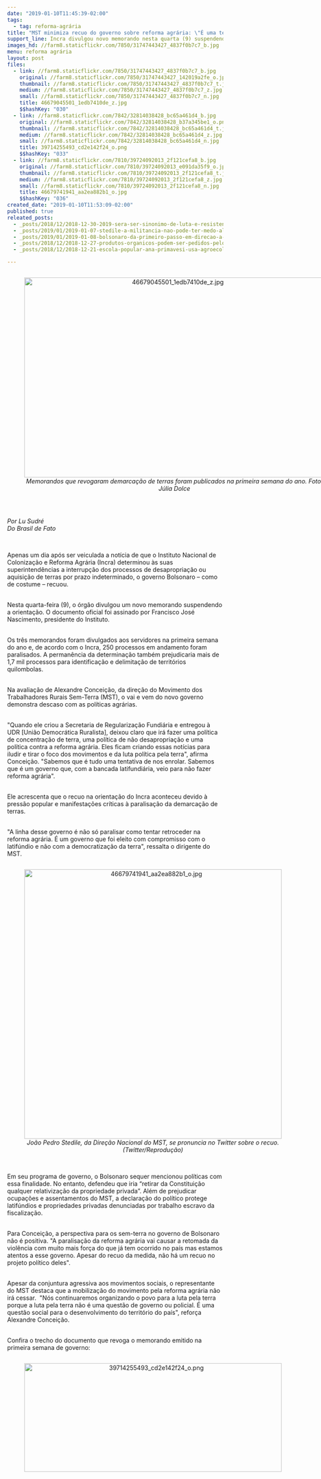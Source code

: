 ```yaml
---
date: "2019-01-10T11:45:39-02:00"
tags:
  - tag: reforma-agrária
title: "MST minimiza recuo do governo sobre reforma agrária: \"É uma tentativa de nos enrolar\""
support_line: Incra divulgou novo memorando nesta quarta (9) suspendendo determinações que paralisaram a reforma agrária no país
images_hd: //farm8.staticflickr.com/7850/31747443427_4837f0b7c7_b.jpg
menu: reforma agrária
layout: post
files:
  - link: //farm8.staticflickr.com/7850/31747443427_4837f0b7c7_b.jpg
    original: //farm8.staticflickr.com/7850/31747443427_142019a2fe_o.jpg
    thumbnail: //farm8.staticflickr.com/7850/31747443427_4837f0b7c7_t.jpg
    medium: //farm8.staticflickr.com/7850/31747443427_4837f0b7c7_z.jpg
    small: //farm8.staticflickr.com/7850/31747443427_4837f0b7c7_n.jpg
    title: 46679045501_1edb7410de_z.jpg
    $$hashKey: "030"
  - link: //farm8.staticflickr.com/7842/32814038428_bc65a461d4_b.jpg
    original: //farm8.staticflickr.com/7842/32814038428_b37a345be1_o.png
    thumbnail: //farm8.staticflickr.com/7842/32814038428_bc65a461d4_t.jpg
    medium: //farm8.staticflickr.com/7842/32814038428_bc65a461d4_z.jpg
    small: //farm8.staticflickr.com/7842/32814038428_bc65a461d4_n.jpg
    title: 39714255493_cd2e142f24_o.png
    $$hashKey: "033"
  - link: //farm8.staticflickr.com/7810/39724092013_2f121cefa8_b.jpg
    original: //farm8.staticflickr.com/7810/39724092013_e091da35f9_o.jpg
    thumbnail: //farm8.staticflickr.com/7810/39724092013_2f121cefa8_t.jpg
    medium: //farm8.staticflickr.com/7810/39724092013_2f121cefa8_z.jpg
    small: //farm8.staticflickr.com/7810/39724092013_2f121cefa8_n.jpg
    title: 46679741941_aa2ea882b1_o.jpg
    $$hashKey: "036"
created_date: "2019-01-10T11:53:09-02:00"
published: true
releated_posts:
  - _posts/2018/12/2018-12-30-2019-sera-ser-sinonimo-de-luta-e-resistencia.md
  - _posts/2019/01/2019-01-07-stedile-a-militancia-nao-pode-ter-medo-algum-porque-estamos-lutando-por-justica.md
  - _posts/2019/01/2019-01-08-bolsonaro-da-primeiro-passo-em-direcao-a-extincao-da-reforma-agraria.md
  - _posts/2018/12/2018-12-27-produtos-organicos-podem-ser-pedidos-pelo-whatsapp-em-sao-paulo.md
  - _posts/2018/12/2018-12-21-escola-popular-ana-primavesi-usa-agroecologia-para-capacitar-as-familias-do-vale-do-paraiba.md

---
```

<div style="text-align:center">
<figure class="image" style="display:inline-block"><img alt="46679045501_1edb7410de_z.jpg" height="466" src="//farm8.staticflickr.com/7850/31747443427_4837f0b7c7_b.jpg" width="700" />
<figcaption><em>Memorandos que revogaram demarca&ccedil;&atilde;o de terras foram publicados na primeira semana do ano. Foto: J&uacute;lia Dolce</em></figcaption>
</figure>
</div>

<p>&nbsp;</p>

<p><em>Por Lu Sudr&eacute;<br />
Do Brasil de Fato</em></p>

<p>&nbsp;</p>

<p>Apenas um dia ap&oacute;s ser veiculada a not&iacute;cia de que o Instituto Nacional de Coloniza&ccedil;&atilde;o e Reforma Agr&aacute;ria (Incra) determinou &agrave;s suas superintend&ecirc;ncias a interrup&ccedil;&atilde;o dos processos de desapropria&ccedil;&atilde;o ou aquisi&ccedil;&atilde;o de terras por prazo indeterminado, o governo Bolsonaro &ndash; como de costume &ndash; recuou.</p>

<p><br />
Nesta quarta-feira (9), o &oacute;rg&atilde;o divulgou um novo memorando suspendendo a orienta&ccedil;&atilde;o. O documento oficial foi assinado por Francisco Jos&eacute; Nascimento, presidente do Instituto.&nbsp;</p>

<p><br />
Os tr&ecirc;s memorandos foram divulgados aos servidores na primeira semana do ano e, de acordo com o Incra, 250 processos em andamento foram paralisados. A perman&ecirc;ncia da determina&ccedil;&atilde;o tamb&eacute;m prejudicaria mais de 1,7 mil processos para identifica&ccedil;&atilde;o e delimita&ccedil;&atilde;o de territ&oacute;rios quilombolas.</p>

<p><br />
Na avalia&ccedil;&atilde;o de Alexandre Concei&ccedil;&atilde;o, da dire&ccedil;&atilde;o do Movimento dos Trabalhadores Rurais Sem-Terra (MST), o vai e vem do novo governo demonstra descaso com as pol&iacute;ticas agr&aacute;rias.&nbsp;</p>

<p><br />
&quot;Quando ele criou a Secretaria de Regulariza&ccedil;&atilde;o Fundi&aacute;ria e entregou &agrave; UDR [Uni&atilde;o Democr&aacute;tica Ruralista], deixou claro que ir&aacute; fazer uma pol&iacute;tica de concentra&ccedil;&atilde;o de terra, uma pol&iacute;tica de n&atilde;o desapropria&ccedil;&atilde;o e uma pol&iacute;tica contra a reforma agr&aacute;ria. Eles ficam criando essas not&iacute;cias para iludir e tirar o foco dos movimentos e da luta pol&iacute;tica pela terra&quot;, afirma Concei&ccedil;&atilde;o. &quot;Sabemos que &eacute; tudo uma tentativa de nos enrolar. Sabemos que &eacute; um governo que, com a bancada latifundi&aacute;ria, veio para n&atilde;o fazer reforma agr&aacute;ria&quot;.&nbsp;</p>

<p><br />
Ele acrescenta que o recuo na orienta&ccedil;&atilde;o do Incra aconteceu devido &agrave; press&atilde;o popular e manifesta&ccedil;&otilde;es cr&iacute;ticas &agrave; paralisa&ccedil;&atilde;o da demarca&ccedil;&atilde;o de terras.</p>

<p><br />
&quot;A linha desse governo &eacute; n&atilde;o s&oacute; paralisar como tentar retroceder na reforma agr&aacute;ria. &Eacute; um governo que foi eleito com compromisso com o latif&uacute;ndio e n&atilde;o com a democratiza&ccedil;&atilde;o da terra&quot;, ressalta o dirigente do MST.&nbsp;</p>

<div style="text-align:center">
<figure class="image" style="display:inline-block"><img alt="46679741941_aa2ea882b1_o.jpg" height="628" src="//farm8.staticflickr.com/7810/39724092013_2f121cefa8_b.jpg" width="600" />
<figcaption><em>Jo&atilde;o Pedro Stedile, da Dire&ccedil;&atilde;o Nacional do MST, se pronuncia no Twitter sobre o&nbsp;recuo.<br />
(Twitter/Reprodu&ccedil;&atilde;o)</em><br />
</figcaption>
</figure>
</div>

<p><br />
Em seu programa de governo, o Bolsonaro sequer mencionou pol&iacute;ticas com essa finalidade. No entanto, defendeu que iria &ldquo;retirar da Constitui&ccedil;&atilde;o qualquer relativiza&ccedil;&atilde;o da propriedade privada&rdquo;. Al&eacute;m de prejudicar ocupa&ccedil;&otilde;es e assentamentos do MST, a declara&ccedil;&atilde;o do pol&iacute;tico protege latif&uacute;ndios e propriedades privadas denunciadas por trabalho escravo da fiscaliza&ccedil;&atilde;o.</p>

<p><br />
Para Concei&ccedil;&atilde;o, a perspectiva para os sem-terra no governo de Bolsonaro n&atilde;o &eacute; positiva. &quot;A paralisa&ccedil;&atilde;o da reforma agr&aacute;ria vai causar a retomada da viol&ecirc;ncia com muito mais for&ccedil;a do que j&aacute; tem ocorrido no pa&iacute;s mas estamos atentos a esse governo. Apesar do recuo da medida, n&atilde;o h&aacute; um recuo no projeto pol&iacute;tico deles&quot;.&nbsp;</p>

<p><br />
Apesar da conjuntura agressiva aos movimentos sociais, o representante do MST destaca que a mobiliza&ccedil;&atilde;o do movimento pela reforma agr&aacute;ria n&atilde;o ir&aacute; cessar.&nbsp; &quot;N&oacute;s continuaremos organizando o povo para a luta pela terra porque a luta pela terra n&atilde;o &eacute; uma quest&atilde;o de governo ou policial. &Eacute; uma quest&atilde;o social para o desenvolvimento do territ&oacute;rio do pa&iacute;s&quot;, refor&ccedil;a Alexandre Concei&ccedil;&atilde;o.</p>

<p><br />
Confira o trecho do documento que revoga o memorando emitido na primeira semana de governo:</p>

<div style="text-align:center">
<figure class="image" style="display:inline-block"><img alt="39714255493_cd2e142f24_o.png" height="253" src="//farm8.staticflickr.com/7842/32814038428_bc65a461d4_b.jpg" width="600" />
<figcaption></figcaption>
</figure>
</div>
